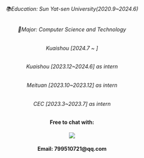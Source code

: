 <div>
  <div align="center">
   <div>
     <h6>📚Education: Sun Yat-sen University(2020.9~2024.6)</h6>
     <h6>🎃Major: Computer Science and Technology</h6>
     <h6>Kuaishou [2024.7 ~ ]</h6>
     <h6>Kuaishou [2023.12~2024.6] as intern</h6>
     <h6>Meituan [2023.10~2023.12] as intern</h6>
     <h6>CEC [2023.3~2023.7] as intern</h6>
     <h6>
     <p align="center">
      <h4>Free to chat with: </h4>
      <a href="https://skillicons.dev">
        <img src="https://skillicons.dev/icons?i=vue,react,vite,nestjs,spring,java,nodejs,ts,docker,mysql,redis,mongodb" />
      </a>
     </p>
     </h6>
    <h4>Email: 799510721@qq.com</h4>
  </div>
</div>
